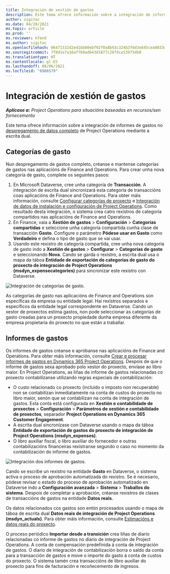 ```yaml
---
title: Integración de xestión de gastos
description: Este tema ofrece información sobre a integración de informes de gastos en Project Operations mediante a escrita dual.
author: sigitac
ms.date: 04/28/2021
ms.topic: article
ms.prod: ''
ms.reviewer: kfend
ms.author: sigitac
ms.openlocfilehash: 06471532d2e41bb80ebf92f0a8b93c324b3f6d3e845cea8033d85d291ea237eb
ms.sourcegitcommit: 7f8d1e7a16af769adb43d1877c28fdce53975db8
ms.translationtype: HT
ms.contentlocale: gl-ES
ms.lasthandoff: 08/06/2021
ms.locfileid: "6986579"
---
```

# <a name="expense-management-integration"></a>Integración de xestión de gastos

_**Aplícase a:** Project Operations para situacións baseadas en recursos/sen fornecemento_

Este tema ofrece información sobre a integración de informes de gastos no [despregamento de datos completo](../expense/expense-overview.md) de Project Operations mediante a escrita dual.

## <a name="expense-categories"></a>Categorías de gasto

Nun despregamento de gastos completo, créanse e mantense categorías de gastos nas aplicacións de Finance and Operations. Para crear unha nova categoría de gasto, complete os seguintes pasos:

1. En Microsoft Dataverse, cree unha categoría de **Transacción**. A integración de escrita dual sincronizará esta categoría de transaccións coas aplicacións de Finance and Operations. Para obter máis información, consulte [Configurar categorías de proxecto](/dynamics365/project-operations/project-accounting/configure-project-categories) e [Integración de datos de instalación e configuración de Project Operations](resource-dual-write-setup-integration.md). Como resultado desta integración, o sistema crea catro rexistros de categoría compartidos nas aplicacións de Finance and Operations.
2. En Finance, vaia a **Xestión de gastos** > **Configuración** > **Categorías compartidas** e seleccione unha categoría compartida cunha clase de transacción **Gasto**. Configure o parámetro **Pódese usar en Gasto** como **Verdadeiro** e defina o tipo de gasto que se vai usar.
3. Usando este rexistro de categoría compartida, cree unha nova categoría de gasto indo a **Xestión de gastos** > **Configurar** > **Categorías de gasto** e seleccionando **Nova**. Cando se garda o rexistro, a escrita dual usa o mapa da táboa **Entidade de exportación de categorías de gasto do proxecto de integración de Project Operations (msdyn\_expensecategories)** para sincronizar este rexistro con Dataverse.

  ![Integración de categorías de gasto.](./media/DW6ExpenseCategories.png)

As categorías de gasto nas aplicacións de Finance and Operations son específicas da empresa ou entidade legal. Hai rexistros separados e específicos da entidade legal correspondente en Dataverse. Cando un xestor de proxectos estima gastos, non pode seleccionar as categorías de gasto creadas para un proxecto propiedade dunha empresa diferente da empresa propietaria do proxecto no que están a traballar. 

## <a name="expense-reports"></a>Informes de gastos

Os informes de gastos créanse e apróbanse nas aplicacións de Finance and Operations. Para obter máis información, consulte [Crear e procesar informes de gastos en Dynamics 365 Project Operations](/learn/modules/create-process-expense-reports/). Despois de que o informe de gastos sexa aprobado polo xestor do proxecto, envíase ao libro maior. En Project Operations, as liñas de informe de gastos relacionadas co proxecto contabilízanse utilizando regras especiais de contabilización:

  - O custo relacionado co proxecto (incluído o imposto non recuperable) non se contabilizan inmediatamente na conta de custos do proxecto no libro maior, senón que se contabilizan na conta de integración de gastos. Esta conta está configurada en **Xestión e contabilidade de proxectos** > **Configuración** > **Parámetros de xestión e contabilidade de proxectos**, separador **Project Operations en Dynamics 365 Customer Engagement**.
  - A escrita dual sincronízase con Dataverse usando o mapa da táboa **Entidade de exportación de gastos do proxecto de integración de Project Operations (msdyn\_expenses)**.
  - O libro auxiliar fiscal, o libro auxiliar do fornecedor e outras contabilizacións financeiras rexístranse segundo o caso no momento da contabilización do informe de gastos.

  ![Integración dos informes de gastos.](./media/DW6ExpenseReports.png)

Cando se escribe un rexistro na entidade **Gasto** en Dataverse, o sistema activa o proceso de aprobación automatizada do rexistro. Se é necesario, pódese revisar o estado do proceso de aprobación automatizado en Dataverse indo a **Configuración avanzada** > **Sistema** > **Traballos do sistema**. Despois de completar a aprobación, créanse rexistros de clases de transaccións de gastos na entidade **Datos reais**.

Os datos relacionados cos gastos son entón procesados usando o mapa de táboa de escrita dual **Datos reais de integración de Project Operations (msdyn\_actuals)**. Para obter máis información, consulte [Estimacións e datos reais do proxecto](resource-dual-write-estimates-actuals.md).

O proceso periódico **Importar desde a transición** crea liñas de diario relacionadas co informe de gastos no diario de integración de Project Operations. A conta de compensación predefinida á conta de integración de gastos. O diario de integración de contabilización borra o saldo da conta para a transacción de gastos e move o importe do gasto á conta de custos do proxecto. O sistema tamén crea transaccións de libro auxiliar do proxecto para fins de facturación e recoñecemento de ingresos.
